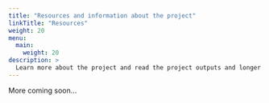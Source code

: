 ```yaml
---
title: "Resources and information about the project"
linkTitle: "Resources"
weight: 20
menu:
  main:
    weight: 20
description: >
  Learn more about the project and read the project outputs and longer articles as they are completed.
---
```


More coming soon...